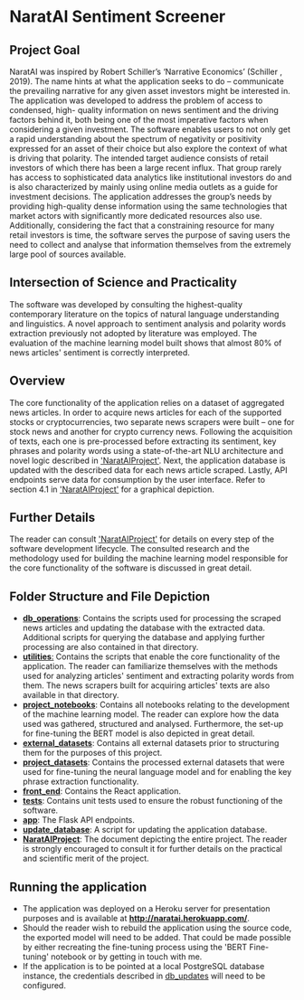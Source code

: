 # NaratAI Sentiment Screener

## Project Goal

NaratAI was inspired by Robert Schiller’s ‘Narrative Economics’ (Schiller , 2019). The name hints at what the application seeks to do – communicate the prevailing narrative for any given asset investors might be interested in.
The application was developed to address the problem of access to condensed, high- quality information on news sentiment and the driving factors behind it, both being one of the most imperative factors when considering a given investment. The software enables users to not only get a rapid understanding about the spectrum of negativity or positivity expressed for an asset of their choice but also explore the context of what is driving that polarity. The intended target audience consists of retail investors of which there has been a large recent influx. That group rarely has access to sophisticated data analytics like institutional investors do and is also characterized by mainly using online media outlets as a guide for investment decisions. The application addresses the group’s needs by providing high-quality dense information using the same technologies that market actors with significantly more dedicated resources also use. Additionally, considering the fact that a constraining resource for many retail investors is time, the software serves the purpose of saving users the need to collect and analyse that information themselves from the extremely large pool of sources available.

## Intersection of Science and Practicality

The software was developed by consulting the highest-quality contemporary literature on the topics of natural language understanding and linguistics. A novel approach to sentiment analysis and polarity words extraction previously not adopted by literature was employed. The evaluation of the machine learning model built shows that almost 80% of news articles' sentiment is correctly interpreted. 

## Overview
The core functionality of the application relies on a dataset of aggregated news articles. In order to acquire news articles for each of the supported stocks or cryptocurrencies, two separate news scrapers were built – one for stock news and another for crypto currency news. Following the acquisition of texts, each one is pre-processed before extracting its sentiment, key phrases and polarity words using a state-of-the-art NLU architecture and novel logic described in ['NaratAIProject'](https://github.com/martin2903/NaratAI-Sentiment-Screener/blob/master/NaratAIProject.pdf). Next, the application database is updated with the described data for each news article scraped. Lastly, API endpoints serve data for consumption by the user interface. Refer to section 4.1 in ['NaratAIProject'](https://github.com/martin2903/NaratAI-Sentiment-Screener/blob/master/NaratAIProject.pdf) for a graphical depiction.

## Further Details

The reader can consult ['NaratAIProject'](https://github.com/martin2903/NaratAI-Sentiment-Screener/blob/master/NaratAIProject.pdf) for details on every step of the software development lifecycle. The consulted research and the methodology used for building the machine learning model responsible for the core functionality of the software is discussed in great detail.

## Folder Structure and File Depiction

* [**db_operations**](https://github.com/martin2903/NaratAI-Sentiment-Screener/tree/master/db_operations): Contains the scripts used for processing the scraped news articles and updating the database with the extracted data. Additional scripts for querying the database and applying further processing are also contained in that directory.
* [**utilities**:](https://github.com/martin2903/NaratAI-Sentiment-Screener/tree/master/utilities) Contains the scripts that enable the core functionality of the application. The reader can familiarize themselves with the methods used for analyzing articles' sentiment and extracting polarity words from them. The news scrapers built for acquiring articles' texts are also available in that directory.
* [**project_notebooks**](https://github.com/martin2903/NaratAI-Sentiment-Screener/tree/master/utilities): Contains all notebooks relating to the development of the machine learning model. The reader can explore how the data used was gathered, structured and analysed. Furthermore, the set-up for fine-tuning the BERT model is also depicted in great detail.
* [**external_datasets**](https://github.com/martin2903/NaratAI-Sentiment-Screener/tree/master/external_datasets): Contains all external datasets prior to structuring them for the purposes of this project.
* [**project_datasets**](https://github.com/martin2903/NaratAI-Sentiment-Screener/tree/master/project_datasets): Contains the processed external datasets that were used for fine-tuning the neural language model and for enabling the key phrase extraction functionality.
* [**front_end**](https://github.com/martin2903/NaratAI-Sentiment-Screener/tree/master/front_end): Contains the React application.
* [**tests**](https://github.com/martin2903/NaratAI-Sentiment-Screener/tree/master/tests): Contains unit tests used to ensure the robust functioning of the software.
* [**app**](https://github.com/martin2903/NaratAI-Sentiment-Screener/blob/master/app.py): The Flask API endpoints.
* [**update_database**](https://github.com/martin2903/NaratAI-Sentiment-Screener/blob/master/update_database.py): A script for updating the application database.
* [**NaratAIProject**](https://github.com/martin2903/NaratAI-Sentiment-Screener/blob/master/NaratAIProject.pdf): The document depicting the entire project. The reader is strongly encouraged to consult it for further details on the practical and scientific merit of the project.

## Running the application

* The application was deployed on a Heroku server for presentation purposes and is available at **http://naratai.herokuapp.com/**.
* Should the reader wish to rebuild the application using the source code, the exported model will need to be added. That could be made possible by either
recreating the fine-tuning process using the 'BERT Fine-tuning' notebook or by getting in touch with me.
* If the application is to be pointed at a local PostgreSQL database instance, the credentials described in [db_updates](https://github.com/martin2903/NaratAI-Sentiment-Screener/blob/master/db_operations/db_updates.py) will need to be configured.


